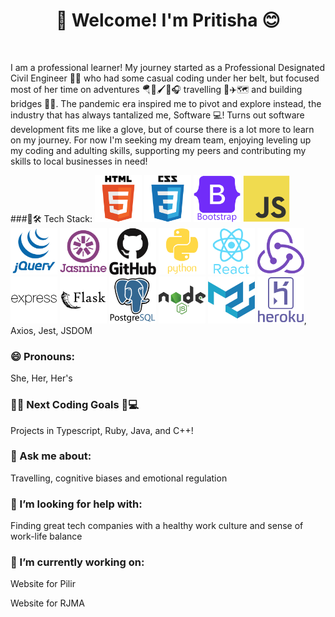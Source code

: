 <h1 align="center">👋 Welcome! I'm Pritisha 😊</h1>

<div align="center">
   <img src="https://lh3.googleusercontent.com/pw/ACtC-3csw4KxSj5x7ckCLFuXoIhZptdkdccSHE-spk1K22jDYH0xV4NFetbxULrNQ9tJh82NU8rnti1O7NFyTFhDOuuDPuNdu9AVI3UQzTQDctAbRDDtdfPOdLSulScXMoLWgobE0yj1w7Wd2HHWLwQRlMzUXw=w358-h364-no?authuser=0" alt="" width="200px"/>
</div>

<p> I am a professional learner! My journey started as a Professional Designated Civil Engineer 👷‍♀️  who had some casual coding under her belt, but focused most of her time on adventures 🪂🎨🖌️💃🎧 travelling 🚗✈️🗺️ and building bridges 🚧🌉. The pandemic era inspired me to pivot and explore instead, the industry that has always tantalized me, Software 💻! Turns out software development fits me like a glove, but of course there is a lot more to learn on my journey. For now I'm seeking my dream team, enjoying leveling up my coding and adulting skills, supporting my peers and contributing my skills to local businesses in need!</p>

###🧰🛠️ Tech Stack:
<img src="https://raw.githubusercontent.com/devicons/devicon/c7d326b6009e60442abc35fa45706d6f30ee4c8e/icons/html5/html5-original-wordmark.svg" alt="HTML5" width="75px" height="75px"/>
<img src="https://raw.githubusercontent.com/devicons/devicon/c7d326b6009e60442abc35fa45706d6f30ee4c8e/icons/css3/css3-original-wordmark.svg" alt="CSS3" width="75px" height="75px"/>
<img src="https://raw.githubusercontent.com/devicons/devicon/c7d326b6009e60442abc35fa45706d6f30ee4c8e/icons/bootstrap/bootstrap-plain-wordmark.svg" alt="Bootstrap" width="75px" height="75px"/>
<img src="https://raw.githubusercontent.com/devicons/devicon/c7d326b6009e60442abc35fa45706d6f30ee4c8e/icons/javascript/javascript-original.svg" alt="JavaScript" width="75px" height="75px"/>
<img src="https://raw.githubusercontent.com/devicons/devicon/c7d326b6009e60442abc35fa45706d6f30ee4c8e/icons/jquery/jquery-plain-wordmark.svg" alt="jQuery" width="75px" height="75px"/>
<img src="https://raw.githubusercontent.com/devicons/devicon/c7d326b6009e60442abc35fa45706d6f30ee4c8e/icons/jasmine/jasmine-plain-wordmark.svg" alt="Jasmine" width="75px" height="75px"/>
<img src="https://raw.githubusercontent.com/devicons/devicon/c7d326b6009e60442abc35fa45706d6f30ee4c8e/icons/github/github-original-wordmark.svg" alt="Github" width="75px" height="75px"/>
<img src="https://raw.githubusercontent.com/devicons/devicon/c7d326b6009e60442abc35fa45706d6f30ee4c8e/icons/python/python-plain-wordmark.svg" alt="Python" width="75px" height="75px"/>
<img src="https://raw.githubusercontent.com/devicons/devicon/c7d326b6009e60442abc35fa45706d6f30ee4c8e/icons/react/react-original-wordmark.svg" alt="ReactJS" width="75px" height="75px"/>
<img src="https://raw.githubusercontent.com/devicons/devicon/c7d326b6009e60442abc35fa45706d6f30ee4c8e/icons/redux/redux-original.svg" alt="Redux" width="75px" height="75px"/>
<img src="https://raw.githubusercontent.com/devicons/devicon/c7d326b6009e60442abc35fa45706d6f30ee4c8e/icons/express/express-original-wordmark.svg" alt="Express" width="75px" height="75px"/>
<img src="https://raw.githubusercontent.com/devicons/devicon/c7d326b6009e60442abc35fa45706d6f30ee4c8e/icons/flask/flask-original-wordmark.svg" alt="Flask" width="75px" height="75px"/>
<img src="https://raw.githubusercontent.com/devicons/devicon/c7d326b6009e60442abc35fa45706d6f30ee4c8e/icons/postgresql/postgresql-original-wordmark.svg" alt="PostgreSQL" width="75px" height="75px"/>
<img src="https://raw.githubusercontent.com/devicons/devicon/c7d326b6009e60442abc35fa45706d6f30ee4c8e/icons/nodejs/nodejs-original-wordmark.svg" alt="NodeJS" width="75px" height="75px"/>
<img src="https://raw.githubusercontent.com/devicons/devicon/c7d326b6009e60442abc35fa45706d6f30ee4c8e/icons/materialui/materialui-original.svg" alt="Material UI" width="75px" height="75px"/>
<img src="https://raw.githubusercontent.com/devicons/devicon/c7d326b6009e60442abc35fa45706d6f30ee4c8e/icons/heroku/heroku-original-wordmark.svg" alt="Heroku" width="75px" height="75px" />, Axios, Jest, JSDOM

### 😄 Pronouns:
<p>She, Her, Her's<p>

### 📖🎯 Next Coding Goals 🌱💻
<p>Projects in Typescript, Ruby, Java, and C++! </p>

### 💬 Ask me about:
<p>Travelling, cognitive biases and emotional regulation </p>
   
### 🤔 I’m looking for help with:
<p>Finding great tech companies with a healthy work culture and sense of work-life balance</p>

### 🔭 I’m currently working on:
<p>Website for Pilir</p>
<p>Website for RJMA</p>
